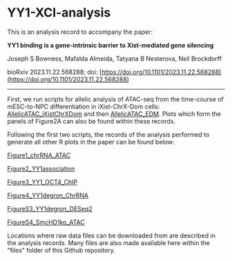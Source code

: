 # YY1-XCI-analysis

This is an analysis record to accompany the paper:

**YY1 binding is a gene-intrinsic barrier to Xist-mediated gene silencing**

Joseph S Bowness, Mafalda Almeida, Tatyana B Nesterova, Neil Brockdorff

bioRxiv 2023.11.22.568288; doi: [https://doi.org/10.1101/2023.11.22.568288](https://doi.org/10.1101/2023.11.22.568288)


-----


First, we run scripts for allelic analysis of ATAC-seq from the time-course of mESC-to-NPC differentiation in iXist-ChrX-Dom cells:
[AllelicATAC_iXistChrXDom](https://joebowness.github.io/YY1-XCI-analysis/AllelicATAC_iXistChrXDom.html) and then [AllelicATAC_EDM](https://joebowness.github.io/YY1-XCI-analysis/AllelicATAC_iXistChrXDom.html). Plots which form the panels of Figure2A can also be found within these records. 
 
 Following the first two scripts, the records of the analysis performed to generate all other R plots in the paper can be found below:
 
[Figure1_chrRNA_ATAC](https://joebowness.github.io/YY1-XCI-analysis/Figure1_chrRNA_ATAC.html)

[Figure2_YY1association](https://joebowness.github.io/YY1-XCI-analysis/Figure2_YY1association.html)

[Figure3_YY1_OCT4_ChIP](https://joebowness.github.io/YY1-XCI-analysis/Figure3_YY1_OCT4_ChIP.html)
 
[Figure4_YY1degron_ChrRNA](https://joebowness.github.io/YY1-XCI-analysis/Figure4_YY1degron_ChrRNA.html)

[FigureS3_YY1degron_DESeq2](https://joebowness.github.io/YY1-XCI-analysis/FigureS3_YY1degron_DESeq2.html)

[FigureS4_SmcHD1ko_ATAC](https://joebowness.github.io/YY1-XCI-analysis/FigureS4_SmcHD1ko_ATAC.html)
 
 
 Locations where raw data files can be downloaded from are described in the analysis records. Many files are also made available here within the "files" folder of this Github repository. 



